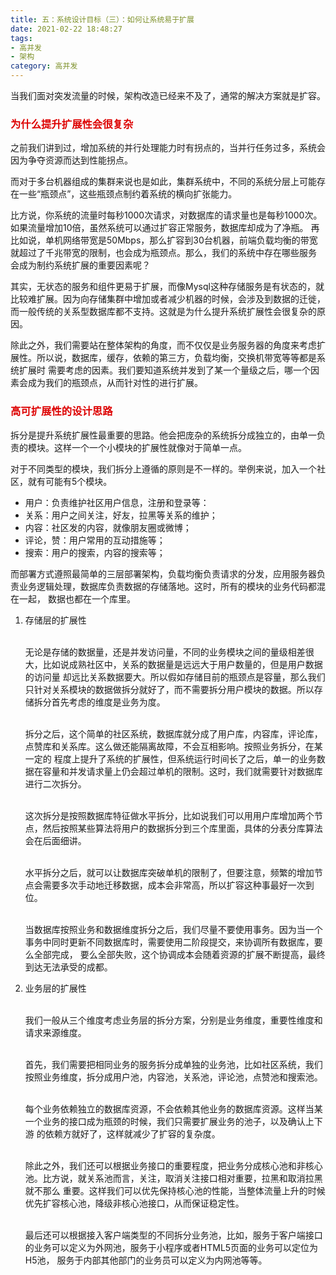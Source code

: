 ```yaml
---
title: 五：系统设计目标（三）：如何让系统易于扩展
date: 2021-02-22 18:48:27
tags:
- 高并发
- 架构
category: 高并发
---
```


当我们面对突发流量的时候，架构改造已经来不及了，通常的解决方案就是扩容。

### <font color = "dd0000"> 为什么提升扩展性会很复杂 </font>

之前我们讲到过，增加系统的并行处理能力时有拐点的，当并行任务过多，系统会因为争夺资源而达到性能拐点。

而对于多台机器组成的集群来说也是如此，集群系统中，不同的系统分层上可能存在一些“瓶颈点”，这些瓶颈点制约着系统的横向扩张能力。

比方说，你系统的流量时每秒1000次请求，对数据库的请求量也是每秒1000次。如果流量增加10倍，虽然系统可以通过扩容正常服务，数据库却成为了净瓶。
再比如说，单机网络带宽是50Mbps，那么扩容到30台机器，前端负载均衡的带宽就超过了千兆带宽的限制，也会成为瓶颈点。那么，我们的系统中存在哪些服务
会成为制约系统扩展的重要因素呢？

其实，无状态的服务和组件更易于扩展，而像Mysql这种存储服务是有状态的，就比较难扩展。因为向存储集群中增加或者减少机器的时候，会涉及到数据的迁徙，
而一般传统的关系型数据库都不支持。这就是为什么提升系统扩展性会很复杂的原因。

除此之外，我们需要站在整体架构的角度，而不仅仅是业务服务器的角度来考虑扩展性。所以说，数据库，缓存，依赖的第三方，负载均衡，交换机带宽等等都是系统扩展时
需要考虑的因素。我们要知道系统并发到了某一个量级之后，哪一个因素会成为我们的瓶颈点，从而针对性的进行扩展。


### <font color = "dd0000"> 高可扩展性的设计思路 </font>
拆分是提升系统扩展性最重要的思路。他会把庞杂的系统拆分成独立的，由单一负责的模块。这样一个一个小模块的扩展性就像对于简单一点。

对于不同类型的模块，我们拆分上遵循的原则是不一样的。举例来说，加入一个社区，就有可能有5个模块。
+ 用户：负责维护社区用户信息，注册和登录等：
+ 关系：用户之间关注，好友，拉黑等关系的维护；
+ 内容：社区发的内容，就像朋友圈或微博；
+ 评论，赞：用户常用的互动措施等；
+ 搜索：用户的搜索，内容的搜索等；

而部署方式遵照最简单的三层部署架构，负载均衡负责请求的分发，应用服务器负责业务逻辑处理，数据库负责数据的存储落地。这时，所有的模块的业务代码都混在一起，
数据也都在一个库里。

1. 存储层的扩展性

   <br/>无论是存储的数据量，还是并发访问量，不同的业务模块之间的量级相差很大，比如说成熟社区中，关系的数据量是远远大于用户数量的，但是用户数据的访问量
却远比关系数据要大。所以假如存储目前的瓶颈点是容量，那么我们只针对关系模块的数据做拆分就好了，而不需要拆分用户模块的数据。所以存储拆分首先考虑的维度是业务为度。

   <br/>拆分之后，这个简单的社区系统，数据库就分成了用户库，内容库，评论库，点赞库和关系库。这么做还能隔离故障，不会互相影响。按照业务拆分，在某一定的
程度上提升了系统的扩展性，但系统运行时间长了之后，单一的业务数据在容量和并发请求量上仍会超过单机的限制。这时，我们就需要针对数据库进行二次拆分。

   <br/>这次拆分是按照数据库特征做水平拆分，比如说我们可以用用户库增加两个节点，然后按照某些算法将用户的数据拆分到三个库里面，具体的分表分库算法
会在后面细讲。
   
   <br/>水平拆分之后，就可以让数据库突破单机的限制了，但要注意，频繁的增加节点会需要多次手动地迁移数据，成本会非常高，所以扩容这种事最好一次到位。

   <br/>当数据库按照业务和数据维度拆分之后，我们尽量不要使用事务。因为当一个事务中同时更新不同数据库时，需要使用二阶段提交，来协调所有数据库，要么全部完成，
要么全部失败，这个协调成本会随着资源的扩展不断提高，最终到达无法承受的成都。


2. 业务层的扩展性

   <br/>我们一般从三个维度考虑业务层的拆分方案，分别是业务维度，重要性维度和请求来源维度。

   <br/>首先，我们需要把相同业务的服务拆分成单独的业务池，比如社区系统，我们按照业务维度，拆分成用户池，内容池，关系池，评论池，点赞池和搜索池。

   <br/>每个业务依赖独立的数据库资源，不会依赖其他业务的数据库资源。这样当某一个业务的接口成为瓶颈的时候，我们只需要扩展业务的池子，以及确认上下游
的依赖方就好了，这样就减少了扩容的复杂度。

   <br/>除此之外，我们还可以根据业务接口的重要程度，把业务分成核心池和非核心池。比方说，就关系池而言，关注，取消关注接口相对重要，拉黑和取消拉黑就不那么
重要。这样我们可以优先保持核心池的性能，当整体流量上升的时候优先扩容核心池，降级非核心池接口，从而保证稳定性。
   
   <br/>最后还可以根据接入客户端类型的不同拆分业务池，比如，服务于客户端接口的业务可以定义为外网池，服务于小程序或者HTML5页面的业务可以定位为H5池，
服务于内部其他部门的业务员可以定义为内网池等等。
   









